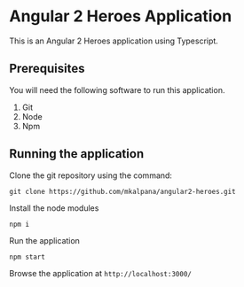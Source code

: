 # Angular 2 Heroes Application

This is an Angular 2 Heroes application using Typescript.

## Prerequisites

You will need the following software to run this application.

1. Git
2. Node
3. Npm

## Running the application

Clone the git repository using the command:

`git clone https://github.com/mkalpana/angular2-heroes.git`

Install the node modules

`npm i`

Run the application

`npm start`

Browse the application at `http://localhost:3000/`

